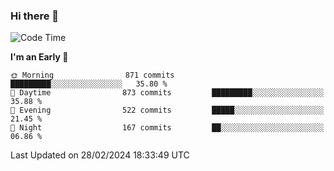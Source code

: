 ### Hi there 👋
<!--START_SECTION:waka-->
![Code Time](http://img.shields.io/badge/Code%20Time-459%20hrs%2040%20mins-blue)

**I'm an Early 🐤** 

```text
🌞 Morning                871 commits         █████████░░░░░░░░░░░░░░░░   35.80 % 
🌆 Daytime                873 commits         █████████░░░░░░░░░░░░░░░░   35.88 % 
🌃 Evening                522 commits         █████░░░░░░░░░░░░░░░░░░░░   21.45 % 
🌙 Night                  167 commits         ██░░░░░░░░░░░░░░░░░░░░░░░   06.86 % 
```



 Last Updated on 28/02/2024 18:33:49 UTC
<!--END_SECTION:waka-->

<!--
**BrianCurliss/BrianCurliss** is a ✨ _special_ ✨ repository because its `README.md` (this file) appears on your GitHub profile.

Here are some ideas to get you started:

- 🔭 I’m currently working on ...
- 🌱 I’m currently learning ...
- 👯 I’m looking to collaborate on ...
- 🤔 I’m looking for help with ...
- 💬 Ask me about ...
- 📫 How to reach me: ...
- 😄 Pronouns: ...
- ⚡ Fun fact: ...
-->
